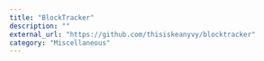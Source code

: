 ```yaml
---
title: "BlockTracker"
description: ""
external_url: "https://github.com/thisiskeanyvy/blocktracker"
category: "Miscellaneous"
---
```

